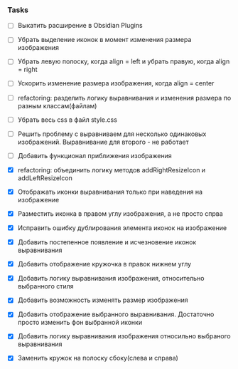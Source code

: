 ### Tasks
- [ ] Выкатить расширение в Obsidian Plugins
- [ ] Убрать выделение иконок в момент изменения размера изображения
- [ ] Убрать левую полоску, когда align = left и убрать правую, когда align = right
- [ ] Ускорить изменение размера изображения, когда align = center
- [ ] refactoring: разделить логику выравнивания и изменения размера по разным классам(файлам)
- [ ] Убрать весь css в файл style.css
- [ ] Решить проблему с выравниваем для несколько одинаковых изображений. Выравнивание для второго - не работает
- [ ] Добавить функционал приближения изображения

- [x] refactoring: объединить логику методов addRightResizeIcon и addLeftResizeIcon
- [x] Отображать иконки выравнивания только при наведения на изображение
- [x] Разместить иконка в правом углу изображения, а не просто спрва
- [x] Исправить ошибку дублирования элемента иконок на изображение
- [x] Добавить постепенное появление и исчезновение иконок выравнивания
- [x] Добавить отображение кружочка в правок нижнем углу
- [x] Добавить логику выравнивания изображения, относительно выбранного стиля
- [x] Добавить возможность изменять размер изображения
- [x] Добавить отображение выбранного выравнивания. Достаточно просто изменить фон выбранной иконки
- [x] Добавить логику выравнивания изображения относильно выбраного выравнивания
- [x] Заменить кружок на полоску сбоку(слева и справа)
